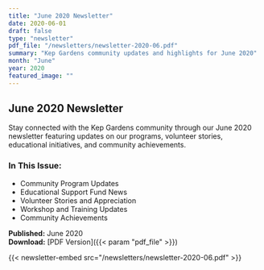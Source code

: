 ```yaml
---
title: "June 2020 Newsletter"
date: 2020-06-01
draft: false
type: "newsletter"
pdf_file: "/newsletters/newsletter-2020-06.pdf"
summary: "Kep Gardens community updates and highlights for June 2020"
month: "June"
year: 2020
featured_image: ""
---
```


## June 2020 Newsletter

Stay connected with the Kep Gardens community through our June 2020 newsletter featuring updates on our programs, volunteer stories, educational initiatives, and community achievements.

### In This Issue:
- Community Program Updates
- Educational Support Fund News
- Volunteer Stories and Appreciation
- Workshop and Training Updates
- Community Achievements

**Published:** June 2020  
**Download:** [PDF Version]({{< param "pdf_file" >}})

{{< newsletter-embed src="/newsletters/newsletter-2020-06.pdf" >}}
